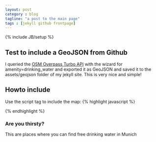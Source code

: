 ```yaml
---
layout: post
category : blog
tagline: "a post to the main page"
tags : [jekyll github frontpage]
---
```

{% include JB/setup %}

## Test to include a GeoJSON from Github
I queried the [OSM Overpass Turbo API](http://overpass-turbo.eu/) with the wizard for amenity=drinking_water and exported it
as GeoJSON and saved it to the assets/geojson folder of my jekyll site. This is very nice and simple!

## Howto include
Use the script tag to include the map:
{% highlight javascript %}
<script src="https://embed.github.com/view/geojson/Maltretieren/maltretieren.github.com/master/assets/geojson/drinking_water.geojson"></script>
{% endhighlight %}

### Are you thirsty?
This are places where you can find free drinking water in Munich
<script src="https://embed.github.com/view/geojson/Maltretieren/maltretieren.github.com/master/assets/geojson/drinking_water.geojson"></script>
